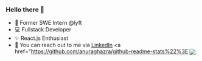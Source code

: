 ### Hello there 👋

- 🚗 Former SWE Intern @lyft
- 💻 Fullstack Developer
- ✨ React.js Enthusiast
- 👀 You can reach out to me via [LinkedIn](https://www.linkedin.com/in/luisalvarez98/)
 <a href="https://github.com/anuraghazra/github-readme-stats%22%3E
  <img align="center" src="https://github-readme-stats.vercel.app/api?username=LuisAlvarez98&count_private=true&show_icons=true&theme=tokyonight&hide=contribs&count_private=true" />
</a>
